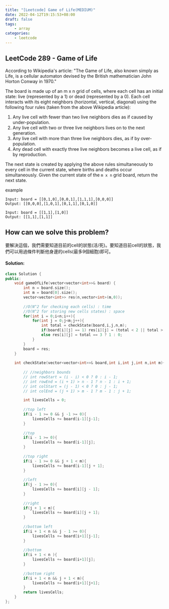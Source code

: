 ```yaml
---
title: "[Leetcode] Game of Life(MEDIUM)"
date: 2022-04-12T19:15:53+08:00
draft: false
tags:
    - array
categories:
    - leetcode
---
```


## LeetCode 289 -  Game of Life
According to Wikipedia's article: "The Game of Life, also known simply as Life, is a cellular automaton devised by the British mathematician John Horton Conway in 1970."

The board is made up of an m x n grid of cells, where each cell has an initial state: live (represented by a 1) or dead (represented by a 0). Each cell interacts with its eight neighbors (horizontal, vertical, diagonal) using the following four rules (taken from the above Wikipedia article):

1. Any live cell with fewer than two live neighbors dies as if caused by under-population.
2. Any live cell with two or three live neighbors lives on to the next generation.
3. Any live cell with more than three live neighbors dies, as if by over-population.
4. Any dead cell with exactly three live neighbors becomes a live cell, as if by reproduction.
  
The next state is created by applying the above rules simultaneously to every cell in the current state, where births and deaths occur simultaneously. Given the current state of the `m x n` grid board, return the next state.

example
```
Input: board = [[0,1,0],[0,0,1],[1,1,1],[0,0,0]]
Output: [[0,0,0],[1,0,1],[0,1,1],[0,1,0]]
```
```
Input: board = [[1,1],[1,0]]
Output: [[1,1],[1,1]]
```

## How can we solve this problem?
要解決這個，我們需要知道目前的cell的狀態(活/死)。要知道目前cell的狀態，我們可以用過條件判斷他身邊的cells(最多9個細胞)即可。
<!-- For solving this problem, we need to know what the current cell state is``(dead or alive)``. After that,we just need to check its neighbor `cell' s` state by the rules to determine the cell state. Because the maximum number of its neighbor cells is 9, from top to bottom and left to right. So, we can simply use some conditions to check. -->

<!-- ## The solving steps:
1. iterate the array and check the cell state.
2. Get the new state of the cell by applying the 4 rules -->
#### Solution:
```c++
class Solution {
public:
    void gameOfLife(vector<vector<int>>& board) {
        int n = board.size();
        int m = board[0].size();
        vector<vector<int>> res(n,vector<int>(m,0));
        
        //O(N^2 for checking each cells) : time
        //O(N^2 for storing new cells states) : space
        for(int i = 0;i<n;i++){
            for(int j = 0;j<m;j++){
                int total = checkState(board,i,j,n,m);
                if(board[i][j] == 1) res[i][j] = (total < 2 || total > 3 ) ? 0 : 1;
                else res[i][j] = total == 3 ? 1 : 0;
            }
        }
        board = res;
    }
    
    int checkState(vector<vector<int>>& board,int i,int j,int n,int m){
        
        // //neighbors bounds
        // int rowStart = (i - i) < 0 ? 0 : i - 1; 
        // int rowEnd = (i + 1) > n - 1 ? n - 1 : i + 1;
        // int colStart = (j - 1) < 0 ? 0 : j - 1;
        // int colEnd = (j + 1) > m - 1 ? m - 1 : j + 1;

        int livesCells = 0;
    
        //top left
        if(i - 1 >= 0 && j -1 >= 0){
            livesCells += board[i-1][j-1];
        }
        
        //top
        if(i - 1 >= 0){
            livesCells += board[i-1][j];
        }
        
        //top right
        if(i - 1 >= 0 && j + 1 < m){
            livesCells += board[i-1][j + 1];
        }
        
        //left
        if(j - 1 >= 0){
            livesCells += board[i][j - 1];
        }
        
        //right
        if(j + 1 < m){
            livesCells += board[i][j + 1];
        }
        
        //bottom left
        if(i + 1 < n && j - 1 >= 0){
            livesCells += board[i+1][j-1];
        }
        
        //bottom
        if(i + 1 < n ){
            livesCells += board[i+1][j];
        }
        
        //bottom right
        if(i + 1 < n && j + 1 < m){
            livesCells += board[i+1][j+1];
        }
        return livesCells;
    }
};
```



